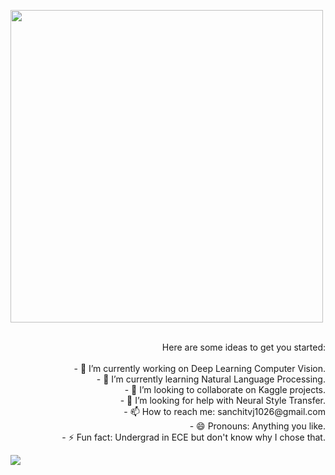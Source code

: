 
<p  align="left"><img height="500" src = "https://github.com/Bhard27/Bhard27/blob/master/mee.gif"></p>
<p align="right">
  <br>Here are some ideas to get you started:</br>
<br>- 🔭 I’m currently working on Deep Learning Computer Vision.
<br>- 🌱 I’m currently learning Natural Language Processing.
<br>- 👯 I’m looking to collaborate on Kaggle projects.
<br>- 🤔 I’m looking for help with Neural Style Transfer.
<br>- 📫 How to reach me: sanchitvj1026@gmail.com
<br>- 😄 Pronouns: Anything you like.
<br>- ⚡ Fun fact: Undergrad in ECE but don't know why I chose that.
</p>

![](https://github-readme-stats.vercel.app/api?username=sanchitvj&show_icons=true)
